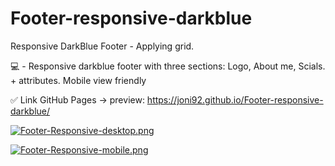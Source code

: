 # Footer-responsive-darkblue
Responsive DarkBlue Footer - Applying grid.


💻 - Responsive darkblue footer with three sections: Logo, About me, Scials. + attributes.  Mobile view friendly


✅ Link GitHub Pages -> preview: https://joni92.github.io/Footer-responsive-darkblue/



[![Footer-Responsive-desktop.png](https://i.postimg.cc/8ztBb6ym/Footer-Responsive-desktop.png)](https://postimg.cc/w1Rmq7Y1)

[![Footer-Responsive-mobile.png](https://i.postimg.cc/8z1mWHbC/Footer-Responsive-mobile.png)](https://postimg.cc/svNWC5qF)

